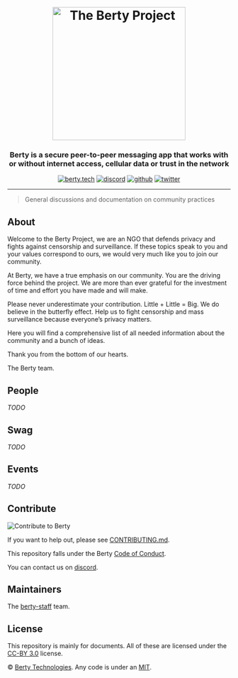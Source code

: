 <h1 align="center">
  <br>
  <img src="https://berty.tech/img/berty.svg" alt="The Berty Project" height="300px">
  <br>
</h1>

<h3 align="center">Berty is a secure peer-to-peer messaging app that works with or without internet access, cellular data or trust in the network</h3>

<p align="center">
    <a href="https://berty.tech"><img alt="berty.tech" src="https://img.shields.io/badge/berty.tech-2845a7?logo=internet-explorer&style=flat" /></a>
    <a href="https://crpt.fyi/berty-discord"><img alt="discord" src="https://img.shields.io/badge/discord-gray?logo=discord" /></a>
    <a href="https://github.com/berty"><img alt="github" src="https://img.shields.io/badge/@berty-471961?logo=github" /></a>
    <a href="https://twitter.com/berty"><img alt="twitter" src="https://img.shields.io/twitter/follow/berty?label=%40berty&style=flat&logo=twitter" /></a>
</p>

---

> General discussions and documentation on community practices

## About

Welcome to the Berty Project, we are an NGO that defends privacy and fights against censorship and surveillance.
If these topics speak to you and your values correspond to ours, we would very much like you to join our community.

At Berty, we have a true emphasis on our community. You are the driving force behind the project. We are more than ever grateful for the investment of time and effort you have made and will make.

Please never underestimate your contribution. Little + Little = Big. We do believe in the butterfly effect. Help us to fight censorship and mass surveillance because everyone’s privacy matters.

Here you will find a comprehensive list of all needed information about the community and a bunch of ideas.

Thank you from the bottom of our hearts.

The Berty team.

## People

_TODO_

## Swag

_TODO_

## Events

_TODO_

## Contribute

![Contribute to Berty](https://assets.berty.tech/files/contribute-contribute_v2--Contribute-berty-ultra-light.gif)

If you want to help out, please see [CONTRIBUTING.md](./CONTRIBUTING.md).

This repository falls under the Berty [Code of Conduct](https://github.com/berty/community/blob/master/CODE_OF_CONDUCT.md).

You can contact us on [discord](https://crpt.fyi/berty-discord).

## Maintainers

The [berty-staff](https://github.com/orgs/berty/teams/staff) team.

## License

This repository is mainly for documents. All of these are licensed under the [CC-BY 3.0](https://creativecommons.org/licenses/by/3.0/us/) license.

© [Berty Technologies](https://berty.tech). Any code is under an [MIT](./LICENSE).

